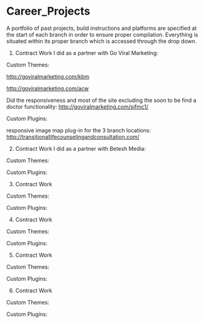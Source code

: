 # Career_Projects
A portfolio of past projects, build instructions and platforms are specified at the start of each branch in order to ensure proper compilation.  Everything is situated within its proper branch which is accessed through the drop down.



1. Contract Work I did as a partner with Go Viral Marketing:


Custom Themes:

http://goviralmarketing.com/kbm

http://goviralmarketing.com/acw


Did the responsiveness and most of the site excluding the soon to be find a doctor functionality:
http://goviralmarketing.com/sjfmc1/


Custom Plugins:

responsive image map plug-in for the 3 branch locations:
http://transitionallifecounselingandconsultation.com/



2. Contract Work I did as a partner with Betesh Media:

Custom Themes:

Custom Plugins:

3. Contract Work

Custom Themes:

Custom Plugins:

4. Contract Work

Custom Themes:

Custom Plugins:

5. Contract Work

Custom Themes:

Custom Plugins:

6. Contract Work

Custom Themes:

Custom Plugins:





